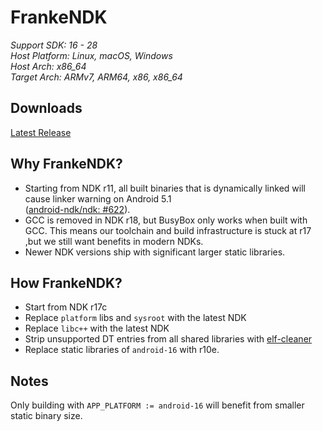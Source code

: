 # FrankeNDK

*Support SDK: 16 - 28* \
*Host Platform: Linux, macOS, Windows* \
*Host Arch: x86_64* \
*Target Arch: ARMv7, ARM64, x86, x86_64*

## Downloads
[Latest Release](https://github.com/topjohnwu/FrankeNDK/releases/latest)

## Why FrankeNDK?
- Starting from NDK r11, all built binaries that is dynamically linked will cause linker warning on Android 5.1 \
([android-ndk/ndk: #622](https://github.com/android-ndk/ndk/issues/622)).
- GCC is removed in NDK r18, but BusyBox only works when built with GCC. This means our toolchain and build infrastructure is stuck at r17 ,but we still want benefits in modern NDKs.
- Newer NDK versions ship with significant larger static libraries.

## How FrankeNDK?
- Start from NDK r17c
- Replace `platform` libs and `sysroot` with the latest NDK
- Replace `libc++` with the latest NDK
- Strip unsupported DT entries from all shared libraries with [elf-cleaner](https://github.com/termux/termux-elf-cleaner)
- Replace static libraries of `android-16` with r10e.

## Notes
Only building with `APP_PLATFORM := android-16` will benefit from smaller static binary size.
